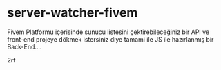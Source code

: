 # server-watcher-fivem
Fivem Platformu içerisinde sunucu listesini çektirebileceğiniz bir API ve front-end projeye dökmek istersiniz diye tamami ile JS ile hazırlanmış bir Back-End....

2rf
